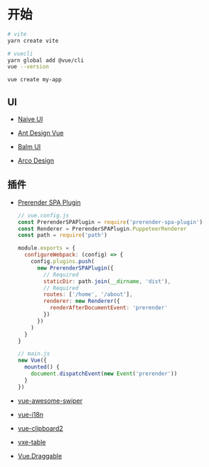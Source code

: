 # 开始

```bash
# vite
yarn create vite
```

```bash
# vuecli
yarn global add @vue/cli
vue --version

vue create my-app
```

## UI

- [Naive UI](https://www.naiveui.com/)

- [Ant Design Vue](https://2x.antdv.com/docs/vue/introduce-cn)

- [Balm UI](https://next-material.balmjs.com/)

- [Arco Design](https://arco.design/vue)

## 插件

- [Prerender SPA Plugin](https://github.com/chrisvfritz/prerender-spa-plugin)

  ```js
  // vue.config.js
  const PrerenderSPAPlugin = require('prerender-spa-plugin')
  const Renderer = PrerenderSPAPlugin.PuppeteerRenderer
  const path = require('path')

  module.exports = {
    configureWebpack: (config) => {
      config.plugins.push(
        new PrerenderSPAPlugin({
          // Required
          staticDir: path.join(__dirname, 'dist'),
          // Required
          routes: ['/home', '/about'],
          renderer: new Renderer({
            renderAfterDocumentEvent: 'prerender'
          })
        })
      )
    }
  }

  // main.js
  new Vue({
    mounted() {
      document.dispatchEvent(new Event('prerender'))
    }
  })
  ```

- [vue-awesome-swiper](https://github.com/surmon-china/vue-awesome-swiper)

- [vue-i18n](https://github.com/kazupon/vue-i18n)

- [vue-clipboard2](https://github.com/Inndy/vue-clipboard2)

- [vxe-table](https://github.com/x-extends/vxe-table)

- [Vue.Draggable](https://github.com/SortableJS/Vue.Draggable)
